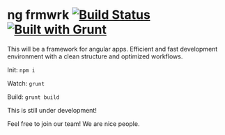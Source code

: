 # ng frmwrk [![Build Status](https://travis-ci.org/danielditgens/ng-frmwrk.png)](https://travis-ci.org/danielditgens/ng-frmwrk) [![Built with Grunt](https://cdn.gruntjs.com/builtwith.png)](http://gruntjs.com/)

This will be a framework for angular apps. Efficient and fast development environment with a clean structure and optimized workflows.

Init: ```npm i```

Watch: ```grunt```

Build: ```grunt build```

This is still under development!

Feel free to join our team! We are nice people.
